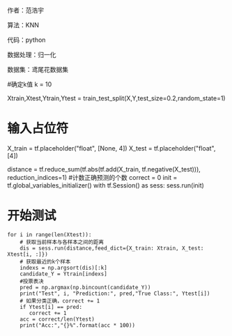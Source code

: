 作者：范浩宇

算法：KNN

代码：python

数据处理：归一化

数据集：鸢尾花数据集



#确定k值
k = 10

Xtrain,Xtest,Ytrain,Ytest = train_test_split(X,Y,test_size=0.2,random_state=1)
# 输入占位符
X_train = tf.placeholder("float", [None, 4])
X_test = tf.placeholder("float", [4])


distance = tf.reduce_sum(tf.abs(tf.add(X_train, tf.negative(X_test))), reduction_indices=1)
#计数正确预测的个数
correct = 0
init = tf.global_variables_initializer()
with tf.Session() as sess:
  sess.run(init)
  # 开始测试
    for i in range(len(Xtest)):
        # 获取当前样本与各样本之间的距离
        dis = sess.run(distance,feed_dict={X_train: Xtrain, X_test: Xtest[i, :]})
        # 获取最近的k个样本
        indexs = np.argsort(dis)[:k]
        candidate_Y = Ytrain[indexs]
        #投票表决
        pred = np.argmax(np.bincount(candidate_Y))
        print("Test", i, "Prediction:", pred,"True Class:", Ytest[i])
        # 如果分类正确，correct += 1
        if Ytest[i] == pred:
           correct += 1
        acc = correct/len(Ytest)
        print("Acc:","{}%".format(acc * 100))
